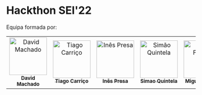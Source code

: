 # Hackthon SEI'22

Equipa formada por:
<table>
<tr>
    <td align="center">
        <a href="https://github.com/quantik-git">
            <img src="https://avatars.githubusercontent.com/u/40385569?v=4" width="100;" alt="David Machado"/>
            <br />
            <sub><b>David Machado</b></sub>
        </a>
    </td>
    <td align="center">
        <a href="https://github.com/Carricossauro">
            <img src="https://avatars.githubusercontent.com/u/56888585?v=4" width="100;" alt="Tiago Carriço"/>
            <br />
            <sub><b>Tiago Carriço</b></sub>
        </a>
    </td>
    <td align="center">
        <a href="https://github.com/inespresa">
            <img src="https://avatars.githubusercontent.com/u/61973380?v=4" width="100;" alt="Inês Presa"/>
            <br />
            <sub><b>Inês Presa</b></sub>
        </a>
    </td>
    <td align="center">
        <a href="https://github.com/SimaoQuintela">
            <img src="https://avatars.githubusercontent.com/u/71183501?v=4" width="100;" alt="Simão Quintela"/>
            <br />
            <sub><b>Simao Quintela</b></sub>
        </a>
    </td>
    <td align="center">
        <a href="https://github.com/MrNameless10">
            <img src="https://avatars.githubusercontent.com/u/61701003?v=4" width="100;" alt="Miguel Freitas"/>
            <br />
            <sub><b>Miguel Freitas</b></sub>
        </a>
    </td>
    <td align="center">
        <a href="https://github.com/StrillX">
            <img src="https://avatars.githubusercontent.com/u/61950932?v=4?v=4" width="100;" alt="Bruno Machado"/>
            <br />
            <sub><b>Bruno Machado</b></sub>
        </a>
    </td>
  </tr>
</table>
